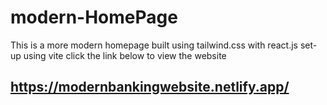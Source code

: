 # modern-HomePage

This is a more modern homepage built using tailwind.css with react.js set-up using vite click the link below to view the website

## https://modernbankingwebsite.netlify.app/
